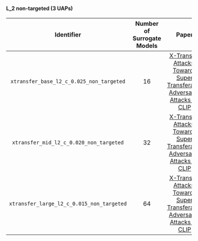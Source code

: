 #### L_2 non-targeted (3 UAPs)

| Identifier | Number of Surrogate Models | Paper | Venue |
|:---:|:---:|:---:|:---:|
| `xtransfer_base_l2_c_0.025_non_targeted` | 16 | [X-Transfer Attacks: Towards Super Transferable Adversarial Attacks on CLIP](https://arxiv.org/abs/2505.05528) | ICML 2025 |
| `xtransfer_mid_l2_c_0.020_non_targeted` | 32 | [X-Transfer Attacks: Towards Super Transferable Adversarial Attacks on CLIP](https://arxiv.org/abs/2505.05528) | ICML 2025 |
| `xtransfer_large_l2_c_0.015_non_targeted` | 64 | [X-Transfer Attacks: Towards Super Transferable Adversarial Attacks on CLIP](https://arxiv.org/abs/2505.05528) | ICML 2025 |